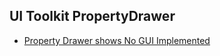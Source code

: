 ## UI Toolkit PropertyDrawer
- [Property Drawer shows No GUI Implemented](UI%20Toolkit%20Editors.md)